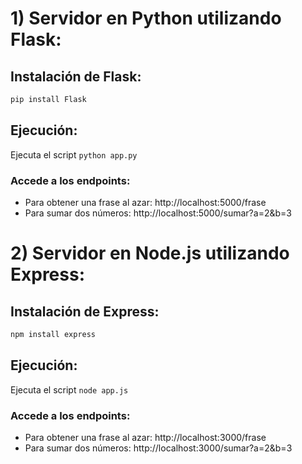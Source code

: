 # 1) Servidor en Python utilizando Flask:

## Instalación de Flask:
```bash
pip install Flask
```

## Ejecución:
Ejecuta el script `python app.py`
### Accede a los endpoints:
- Para obtener una frase al azar: http://localhost:5000/frase
- Para sumar dos números: http://localhost:5000/sumar?a=2&b=3

# 2) Servidor en Node.js utilizando Express:

## Instalación de Express:
```bash
npm install express
```

## Ejecución:
Ejecuta el script `node app.js`
### Accede a los endpoints:
- Para obtener una frase al azar: http://localhost:3000/frase
- Para sumar dos números: http://localhost:3000/sumar?a=2&b=3


